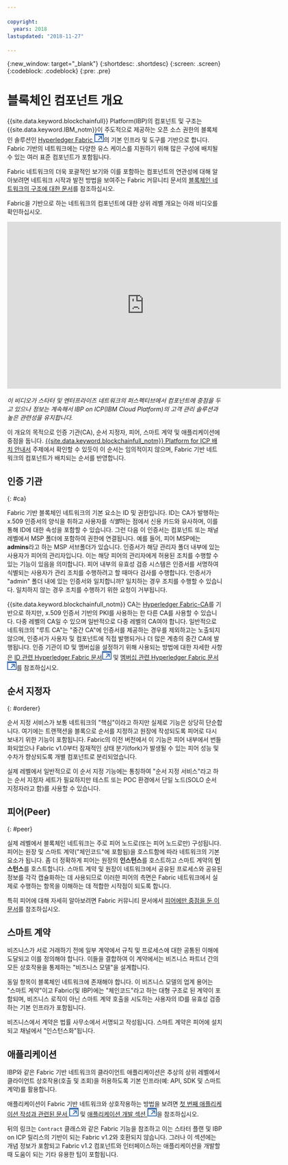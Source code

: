 ```yaml
---

copyright:
  years: 2018
lastupdated: "2018-11-27"

---
```


{:new_window: target="_blank"}
{:shortdesc: .shortdesc}
{:screen: .screen}
{:codeblock: .codeblock}
{:pre: .pre}

# 블록체인 컴포넌트 개요

{{site.data.keyword.blockchainfull}} Platform(IBP)의 컴포넌트 및 구조는 {{site.data.keyword.IBM_notm}}이 주도적으로 제공하는 오픈 소스 권한의 블록체인 솔루션인 [Hyperledger Fabric ![외부 링크 아이콘](images/external_link.svg "외부 링크 아이콘")](https://hyperledger-fabric.readthedocs.io/en/release-1.2/)의 기본 인프라 및 도구를 기반으로 합니다. Fabric 기반의 네트워크에는 다양한 유스 케이스를 지원하기 위해 많은 구성에 배치될 수 있는 여러 표준 컴포넌트가 포함됩니다. 

Fabric 네트워크의 더욱 포괄적인 보기와 이를 포함하는 컴포넌트의 연관성에 대해 알아보려면 네트워크 시작과 발전 방법을 보여주는 Fabric 커뮤니티 문서의 [블록체인 네트워크의 구조에 대한 문서](https://hyperledger-fabric.readthedocs.io/en/release-1.2/network/network.html)를 참조하십시오. 

Fabric을 기반으로 하는 네트워크의 컴포넌트에 대한 상위 레벨 개요는 아래 비디오를 확인하십시오. 

<iframe class="embed-responsive-item" id="youtubeplayer" title="스타터 플랜 동영상" type="text/html" width="640" height="390" src="https://www.youtube.com/embed/sJaT2L99BUo" frameborder="0" webkitallowfullscreen mozallowfullscreen allowfullscreen> </iframe>

*이 비디오가 스타터 및 엔터프라이즈 네트워크의 퍼스펙티브에서 컴포넌트에 중점을 두고 있으나 정보는 계속해서 IBP on ICP(IBM Cloud Platform)의 고객 관리 솔루션과 높은 관련성을 유지합니다.*

이 개요의 목적으로 인증 기관(CA), 순서 지정자, 피어, 스마트 계약 및 애플리케이션에 중점을 둡니다. [{{site.data.keyword.blockchainfull_notm}} Platform for ICP 배치 안내서](ibp_for_icp_deployment_guide.html) 주제에서 확인할 수 있듯이 이 순서는 임의적이지 않으며, Fabric 기반 네트워크의 컴포넌트가 배치되는 순서를 반영합니다. 

## 인증 기관
{: #ca}

Fabric 기반 블록체인 네트워크의 기본 요소는 ID 및 권한입니다. ID는 CA가 발행하는 x.509 인증서의 양식을 취하고 사용자를 *식별*하는 점에서 신용 카드와 유사하며, 이를 통해 ID에 대한 속성을 포함할 수 있습니다. 그런 다음 이 인증서는 컴포넌트 또는 채널 레벨에서 MSP 폴더에 포함하여 권한에 연결됩니다. 예를 들어, 피어 MSP에는 **admins**라고 하는 MSP 서브폴더가 있습니다. 인증서가 해당 관리자 폴더 내부에 있는 사용자가 피어의 관리자입니다. 이는 해당 피어의 관리자에게 허용된 조치를 수행할 수 있는 기능이 있음을 의미합니다. 피어 내부의 유효성 검증 시스템은 인증서를 서명하여 식별되는 사용자가 관리 조치를 수행하려고 할 때마다 검사를 수행합니다. 인증서가 "admin" 폴더 내에 있는 인증서와 일치합니까? 일치하는 경우 조치를 수행할 수 있습니다. 일치하지 않는 경우 조치를 수행하기 위한 요청이 거부됩니다. 

{{site.data.keyword.blockchainfull_notm}} CA는 [Hyperledger Fabric-CA](https://hyperledger-fabric-ca.readthedocs.io/en/latest/)를 기반으로 하지만, x.509 인증서 기반의 PKI를 사용하는 한 다른 CA를 사용할 수 있습니다. 다중 레벨의 CA일 수 있으며 일반적으로 다중 레벨의 CA여야 합니다. 일반적으로 네트워크의 "루트 CA"는 "중간 CA"에 인증서를 제공하는 경우를 제외하고는 노출되지 않으며, 인증서가 사용자 및 컴포넌트에 직접 발행되거나 더 많은 계층의 중간 CA에 발행됩니다. 인증 기관이 ID 및 멤버십을 설정하기 위해 사용되는 방법에 대한 자세한 사항은 [ID 관련 Hyperledger Fabric 문서![외부 링크 아이콘](images/external_link.svg "외부 링크 아이콘")](https://hyperledger-fabric.readthedocs.io/en/latest/identity/identity.html) 및 [멤버십 관련 Hyperledger Fabric 문서 ![외부 링크 아이콘](images/external_link.svg "외부 링크 아이콘")](https://hyperledger-fabric.readthedocs.io/en/latest/membership/membership.html)를 참조하십시오. 

## 순서 지정자
{: #orderer}

순서 지정 서비스가 보통 네트워크의 "핵심"이라고 하지만 실제로 기능은 상당히 단순합니다. 여기에는 트랜잭션을 블록으로 순서를 지정하고 원장에 작성되도록 피어로 다시 보내기 위한 기능이 포함됩니다. Fabric의 이전 버전에서 이 기능은 피어 내부에서 번들화되었으나 Fabric v1.0부터 잠재적인 상태 분기(fork)가 발생될 수 있는 피어 성능 및 수차가 향상되도록 개별 컴포넌트로 분리되었습니다. 

실제 레벨에서 일반적으로 이 순서 지정 기능에는 통칭하여 "순서 지정 서비스"라고 하는 순서 지정자 세트가 필요하지만 테스트 또는 POC 환경에서 단일 노드(SOLO 순서 지정자라고 함)를 사용할 수 있습니다. 

## 피어(Peer)
{: #peer}

실제 레벨에서 블록체인 네트워크는 주로 피어 노드로(또는 피어 노드로만) 구성됩니다. 피어는 원장 및 스마트 계약("체인코드"에 포함됨)을 호스트함에 따라 네트워크의 기본 요소가 됩니다. 좀 더 정확하게 피어는 원장의 **인스턴스**를 호스트하고 스마트 계약의 **인스턴스**를 호스트합니다. 스마트 계약 및 원장이 네트워크에서 공유된 프로세스와 공유된 정보를 각각 캡슐화하는 데 사용되므로 이러한 피어의 측면은 Fabric 네트워크에서 실제로 수행하는 항목을 이해하는 데 적합한 시작점이 되도록 합니다. 

특히 피어에 대해 자세히 알아보려면 Fabric 커뮤니티 문서에서 [피어에만 중점을 둔 이 문서](https://hyperledger-fabric.readthedocs.io/en/release-1.2/peers/peers.html)를 참조하십시오.

## 스마트 계약

비즈니스가 서로 거래하기 전에 일부 계약에서 규칙 및 프로세스에 대한 공통된 이해에 도달되고 이를 정의해야 합니다. 이들을 결합하여 이 계약에서는 비즈니스 파트너 간의 모든 상호작용을 통제하는 "비즈니스 모델"을 설계합니다. 

동일 항목이 블록체인 네트워크에 존재해야 합니다. 이 비즈니스 모델의 업계 용어는 "스마트 계약"이고 Fabric(및 IBP)에는 "체인코드"라고 하는 대형 구조로 된 계약이 포함되며, 비즈니스 로직이 아닌 스마트 계약 호출을 시도하는 사용자의 ID를 유효성 검증하는 기본 인프라가 포함됩니다.

비즈니스에서 계약은 법률 사무소에서 서명되고 작성됩니다. 스마트 계약은 피어에 설치되고 채널에서 "인스턴스화"됩니다. 

## 애플리케이션

IBP와 같은 Fabric 기반 네트워크의 클라이언트 애플리케이션은 추상의 상위 레벨에서 클라이언트 상호작용(호출 및 조회)을 허용하도록 기본 인프라(예: API, SDK 및 스마트 계약)를 활용합니다. 

애플리케이션이 Fabric 기반 네트워크와 상호작용하는 방법을 보려면 [첫 번째 애플리케이션 작성과 관련된 문서 ![외부 링크 아이콘](images/external_link.svg "외부 링크 아이콘")](https://hyperledger-fabric.readthedocs.io/en/master/write_first_app.html "첫 번째 애플리케이션 작성") 및 [애플리케이션 개발 섹션 ![외부 링크 아이콘](images/external_link.svg "외부 링크 아이콘")](https://hyperledger-fabric.readthedocs.io/en/master/developapps/developing_applications.html "애플리케이션 개발")을 참조하십시오.

뒤의 링크는 `Contract` 클래스와 같은 Fabric 기능을 참조하고 이는 스타터 플랜 및 IBP on ICP 릴리스의 기반이 되는 Fabric v1.2와 호환되지 않습니다. 그러나 이 섹션에는 개념 정보가 포함되고 Fabric v1.2 컴포넌트와 인터페이스하는 애플리케이션을 개발할 때 도움이 되는 기타 유용한 팁이 포함됩니다. 
